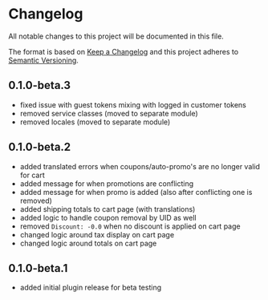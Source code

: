 # Changelog

All notable changes to this project will be documented in this file.

The format is based on [Keep a Changelog](http://keepachangelog.com/) and this project adheres to [Semantic Versioning](http://semver.org/).

## 0.1.0-beta.3

- fixed issue with guest tokens mixing with logged in customer tokens
- removed service classes (moved to separate module)
- removed locales (moved to separate module)

## 0.1.0-beta.2

- added translated errors when coupons/auto-promo's are no longer valid for cart
- added message for when promotions are conflicting
- added message for when promo is added (also after conflicting one is removed)
- added shipping totals to cart page (with translations)
- added logic to handle coupon removal by UID as well
- removed `Discount: -0.0` when no discount is applied on cart page
- changed logic around tax display on cart page
- changed logic around totals on cart page

## 0.1.0-beta.1

- added initial plugin release for beta testing
